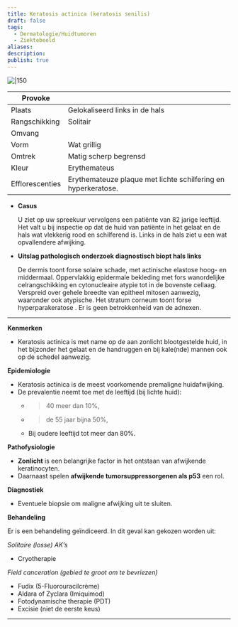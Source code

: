 ```yaml
---
title: Keratosis actinica (keratosis senilis)
draft: false
tags:
  - Dermatologie/Huidtumoren
  - Ziektebeeld
aliases: 
description: 
publish: true
---
```


![|150](https://i.imgur.com/CUL7Ttf.png)


| Provoke |  |
| --- | --- |
| Plaats | Gelokaliseerd links in de hals |
| Rangschikking | Solitair |
| Omvang |  |
| Vorm | Wat grillig |
| Omtrek | Matig scherp begrensd |
| Kleur | Erythemateus |
| Efflorescenties | Erythemateuze plaque met lichte schilfering en hyperkeratose. |
- **Casus**
    
    U ziet op uw spreekuur vervolgens een patiënte van 82 jarige leeftijd. Het valt u bij inspectie op dat de huid van patiënte in het gelaat en de hals wat vlekkerig rood en schilferend is. Links in de hals ziet u een wat opvallendere afwijking.
    
- **Uitslag pathologisch onderzoek diagnostisch biopt hals links**
    
    De dermis toont forse solaire schade, met actinische elastose hoog- en middermaal. Oppervlakkig epidermale bekleding met fors wanordelijke celrangschikking en cytonucleaire atypie tot in de bovenste cellaag. Verspreid over gehele breedte van epitheel mitosen aanwezig, waaronder ook atypische. Het stratum corneum toont forse hyperparakeratose . Er is geen betrokkenheid van de adnexen.
    

---

**Kenmerken**

- Keratosis actinica is met name op de aan zonlicht blootgestelde huid, in het bijzonder het gelaat en de handruggen en bij kale(nde) mannen ook op de schedel aanwezig.

**Epidemiologie**

- Keratosis actinica is de meest voorkomende premaligne huidafwijking.
- De prevalentie neemt toe met de leeftijd (bij lichte huid):
    - > 40 meer dan 10%,
    - > de 55 jaar bijna 50%,
    - Bij oudere leeftijd tot meer dan 80%.

**Pathofysiologie**

- **Zonlicht** is een belangrijke factor in het ontstaan van afwijkende keratinocyten.
- Daarnaast spelen **afwijkende tumorsuppressorgenen als p53** een rol.

**Diagnostiek**

- Eventuele biopsie om maligne afwijking uit te sluiten.

**Behandeling**

Er is een behandeling geïndiceerd. In dit geval kan gekozen worden uit:

*Solitaire (losse) AK’s*

- Cryotherapie

*Field canceration (gebied te groot om te bevriezen)*

- Fudix (5-Fluorouracilcrème)
- Aldara of Zyclara (Imiquimod)
- Fotodynamische therapie (PDT)
- Excisie (niet de eerste keus)

---